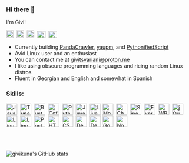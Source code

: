 ### Hi there 👋

I'm Givi!

<a href="https://www.linkedin.com/in/givi-tsvariani-072355169/"><img src="https://upload.wikimedia.org/wikipedia/commons/thumb/c/ca/LinkedIn_logo_initials.png/640px-LinkedIn_logo_initials.png" title="LinkedIn" alt="LinkedIn" width="20" height="20"></a>&nbsp;
<a href="https://stackoverflow.com/users/13944164/giviko"><img src="https://upload.wikimedia.org/wikipedia/commons/thumb/e/ef/Stack_Overflow_icon.svg/768px-Stack_Overflow_icon.svg.png" title="Stack Overflow" alt="Stack Overflow" width="20" height="20"></a>&nbsp;
<a href="https://gitlab.com/givikuna"><img src="https://cdn.worldvectorlogo.com/logos/gitlab-3.svg" title="GitLab" alt="GitLab" width="20" height="20"></a>&nbsp;
<a href="https://discord.com/users/915302543981166643"><img src="https://assets-global.website-files.com/6257adef93867e50d84d30e2/636e0a6a49cf127bf92de1e2_icon_clyde_blurple_RGB.png" title="Discord" alt="Discord" width="23" height="18"></a>&nbsp;
<a href="https://www.instagram.com/gv0069/"><img src="https://upload.wikimedia.org/wikipedia/commons/9/95/Instagram_logo_2022.svg" title="Instagram" alt="Instagram" width="23" height="18"></a>&nbsp;


- Currently building [PandaCrawler](https://github.com/givikuna/PandaCrawler/), [yaupm](https://github.com/givikuna/yaupm), and [PythonifiedScript](https://github.com/givikuna/PythonifiedScipt/)
- Avid Linux user and an enthusiast
- You can contact me at givitsvariani@proton.me
- I like using obscure programming languages and ricing random Linux distros
- Fluent in Georgian and English and somewhat in Spanish

<!--
- 👯 I’m looking to contribute more to open source projects
- 🤔 I’m looking to learn more about software development and cybersecurity
- 🌱 Currently living in South Jersey
- 🌍 Can communicate proficiently in English & Georgian, and somewhat in Spanish
- <a href="https://github.com/givikuna/PandaCrawler"><img src="https://github.com/givikuna/PandaCrawler/blob/main/src/img/pandas/panda3.png" title="PandaCrawler" alt="PandaCrawler" width="17" height="15"/></a> Currently building [PandaCrawler](https://github.com/givikuna/PandaCrawler/) and [PythonifiedScript](https://github.com/givikuna/PythonifiedScipt/)
- <img src="https://1000logos.net/wp-content/uploads/2017/03/LINUX-LOGO.png" title="Linux" alt="Linux" width="17" height="15"/> Avid Linux user and an enthusiast
- 🍚 Probably ricing my distro right now
- <img src="https://seeklogo.com/images/P/proton-mail-logo-31D8CDC79E-seeklogo.com.png" title="ProtonMail" alt="ProtonMail" width="20" height="15"/> You can contact me at givitsvariani@proton.me
-->


### Skills: &nbsp;&nbsp;&nbsp;
<a href="https://www.ecma-international.org/publications-and-standards/standards/ecma-262/"><img src="https://upload.wikimedia.org/wikipedia/commons/6/6a/JavaScript-logo.png" title="JavaScript" alt="JavaScript" width="30" height="30"/></a>&nbsp;
<a href="https://www.typescriptlang.org/"><img src="https://encrypted-tbn0.gstatic.com/images?q=tbn:ANd9GcSOP2uNm38KA2xvp87SjlO-ECz8fVN310YgdtTPogEP0_BegdW_rxIbuAMO-w6UT1-tpNI&usqp=CAU" title="TypeScript" alt="TypeScript" width="30" height="30"/></a>&nbsp;
<a href="https://www.rust-lang.org/"><img src="https://encrypted-tbn0.gstatic.com/images?q=tbn:ANd9GcQDE3ycOdh2sFzSkIpklnB7WrhiEjxnpSwwZ-6G12j7RT4yCyHLNFgPQGgTrtishTkZOZ8&usqp=CAU" title="Rust" alt="Rust" width="30" height="30"/></a>&nbsp;
<a href="https://coffeescript.org/"><img src="https://encrypted-tbn0.gstatic.com/images?q=tbn:ANd9GcQKINUyQX55wmLRMFy_C7Mg-UVoeiram6mNxODL5wOozyVz__LvD2lXgOnN20O8cZv13NU&usqp=CAU" title="CoffeeScript" alt="CoffeeScript" width="30" height="30"/></a>&nbsp;
<a href="https://www.python.org/"><img src="https://upload.wikimedia.org/wikipedia/commons/thumb/c/c3/Python-logo-notext.svg/935px-Python-logo-notext.svg.png" title="Python" alt="Python" width="30" height="30"/></a>&nbsp;
<a href="https://www.java.com/en/"><img src="https://www.shareicon.net/data/512x512/2016/09/23/833700_windows_512x512.png" title="Java" width="30" height="30" alt="Java"/></a>&nbsp;
<a href="https://livescript.net/"><img src="https://avatars.githubusercontent.com/u/25471216?s=200&v=4" title="LiveScript" width="30" height="30" alt="LiveScript"/></a>&nbsp;<a href="https://mochajs.org/"><img src="https://camo.githubusercontent.com/58045a79a69afea4cab1cea6def6d911fba3956cf5fd683addf41c032aa64088/68747470733a2f2f636c6475702e636f6d2f78465646784f696f41552e737667" title="MochaJS" alt="MochaJS" width="30" height="30"/></a>&nbsp;
<a href="https://www.chaijs.com/"><img src="https://avatars.githubusercontent.com/u/1515293?s=280&v=4" title="ChaiJS" alt="ChaiJS" width="30" height="30"/></a>&nbsp;
<a href="https://sinonjs.org/"><img src="https://sinonjs.org/assets/images/logo.png" title="SinonJS" alt="SinonJS" width="30" height="30"/></a>&nbsp;
<a href="https://expressjs.com/"><img src="https://www.vectorlogo.zone/logos/expressjs/expressjs-icon.svg" title="ExpressJS" alt="ExpressJS" width="30" height="30"/></a>&nbsp;
<a href="https://wpilib.org/"><img src="https://images.squarespace-cdn.com/content/v1/5d4b06a67cd3580001ded283/1565198481601-L50L62A0MO6KS6XHSY3P/WPILibDev.png" title="WPILib" alt="WPILib" width="30" height="30"/></a>&nbsp;
<a href="https://jquery.com/"><img src="https://cdn.cdnlogo.com/logos/j/17/jquery.svg" title="jQuery" alt="jQuery" width="30" height="30"/></a>&nbsp;<a href="https://www.linux.org/"><img src="https://upload.wikimedia.org/wikipedia/commons/thumb/3/35/Tux.svg/640px-Tux.svg.png" title="Linux" alt="Linux" width="30" height="30"/></a>&nbsp;
<a href="https://www.linode.com/"><img src="https://res.cloudinary.com/crunchbase-production/image/upload/c_lpad,h_256,w_256,f_auto,q_auto:eco,dpr_1/v1397190105/5e103d9c1b0c688a4a2813e76176e663.png" title="Linode" alt="Linode" width="30" height="30"/></a>&nbsp;
<a href="https://www.postgresql.org/"><img src="https://upload.wikimedia.org/wikipedia/commons/thumb/2/29/Postgresql_elephant.svg/1200px-Postgresql_elephant.svg.png" title="PostgreSQL" alt="PostgreSQL" width="30" height="30"/></a>&nbsp;
<a href="https://html.spec.whatwg.org/"><img src="https://cdn-icons-png.flaticon.com/512/732/732212.png" title="HTML" alt="HTML" width="30" height="30"/></a>&nbsp;
<a href="https://www.w3.org/TR/CSS/#css"><img src="https://cdn-icons-png.flaticon.com/512/732/732190.png" title="CSS" alt="CSS" width="30" height="30"/></a>&nbsp;
<a href="https://ubuntu.com/"><img src="https://brandslogos.com/wp-content/uploads/images/large/ubuntu-logo.png" title="Debian" alt="Debian" width="30" height="30"/></a>&nbsp;
<a href="https://www.debian.org/"><img src="https://www.shareicon.net/data/512x512/2015/09/16/101872_debian_512x512.png" title="Debian" alt="Debian" width="30" height="30"/></a>&nbsp;<a href="https://go.dev/"><img src="https://www.dmuth.org/wp-content/uploads/2018/12/golang-gopher-not-a-serial-killer.png" title="Go" alt="Go" width="30" height="30" /></a>&nbsp;
<a href="https://nodejs.org/en"><img src="https://seeklogo.com/images/N/node-js-logo-F4F55CD2D0-seeklogo.com.png" title="NodeJS" alt="NodeJS" width="30" height="30" /></a>&nbsp;


<!--
### Experienced in langauges such as:
&nbsp;&nbsp;&nbsp;
<a href="https://www.ecma-international.org/publications-and-standards/standards/ecma-262/"><img src="https://upload.wikimedia.org/wikipedia/commons/6/6a/JavaScript-logo.png" title="JavaScript" alt="JavaScript" width="30" height="30"/></a>&nbsp;
<a href="https://www.typescriptlang.org/"><img src="https://encrypted-tbn0.gstatic.com/images?q=tbn:ANd9GcSOP2uNm38KA2xvp87SjlO-ECz8fVN310YgdtTPogEP0_BegdW_rxIbuAMO-w6UT1-tpNI&usqp=CAU" title="TypeScript" alt="TypeScript" width="30" height="30"/></a>&nbsp;
<a href="https://www.rust-lang.org/"><img src="https://encrypted-tbn0.gstatic.com/images?q=tbn:ANd9GcQDE3ycOdh2sFzSkIpklnB7WrhiEjxnpSwwZ-6G12j7RT4yCyHLNFgPQGgTrtishTkZOZ8&usqp=CAU" title="Rust" alt="Rust" width="30" height="30"/></a>&nbsp;
<a href="https://coffeescript.org/"><img src="https://encrypted-tbn0.gstatic.com/images?q=tbn:ANd9GcQKINUyQX55wmLRMFy_C7Mg-UVoeiram6mNxODL5wOozyVz__LvD2lXgOnN20O8cZv13NU&usqp=CAU" title="CoffeeScript" alt="CoffeeScript" width="30" height="30"/></a>&nbsp;
<a href="https://www.python.org/"><img src="https://upload.wikimedia.org/wikipedia/commons/thumb/c/c3/Python-logo-notext.svg/935px-Python-logo-notext.svg.png" title="Python" alt="Python" width="30" height="30"/></a>&nbsp;
<a href="https://www.java.com/en/"><img src="https://www.shareicon.net/data/512x512/2016/09/23/833700_windows_512x512.png" title="Java" width="30" height="30" alt="Java"/></a>&nbsp;
<a href="https://livescript.net/"><img src="https://avatars.githubusercontent.com/u/25471216?s=200&v=4" title="LiveScript" width="30" height="30" alt="LiveScript"/></a>&nbsp;

### And libraries/frameworks such as:
&nbsp;&nbsp;&nbsp;
<a href="https://mochajs.org/"><img src="https://camo.githubusercontent.com/58045a79a69afea4cab1cea6def6d911fba3956cf5fd683addf41c032aa64088/68747470733a2f2f636c6475702e636f6d2f78465646784f696f41552e737667" title="MochaJS" alt="MochaJS" width="30" height="30"/></a>&nbsp;
<a href="https://www.chaijs.com/"><img src="https://avatars.githubusercontent.com/u/1515293?s=280&v=4" title="ChaiJS" alt="ChaiJS" width="30" height="30"/></a>&nbsp;
<a href="https://sinonjs.org/"><img src="https://sinonjs.org/assets/images/logo.png" title="SinonJS" alt="SinonJS" width="30" height="30"/></a>&nbsp;
<a href="https://expressjs.com/"><img src="https://www.vectorlogo.zone/logos/expressjs/expressjs-icon.svg" title="ExpressJS" alt="ExpressJS" width="30" height="30"/></a>&nbsp;
<a href="https://wpilib.org/"><img src="https://images.squarespace-cdn.com/content/v1/5d4b06a67cd3580001ded283/1565198481601-L50L62A0MO6KS6XHSY3P/WPILibDev.png" title="WPILib" alt="WPILib" width="30" height="30"/></a>&nbsp;
<a href="https://jquery.com/"><img src="https://cdn.cdnlogo.com/logos/j/17/jquery.svg" title="jQuery" alt="jQuery" width="30" height="30"/></a>&nbsp;

### And other technologies:
&nbsp;&nbsp;&nbsp;
<a href="https://www.linux.org/"><img src="https://upload.wikimedia.org/wikipedia/commons/thumb/3/35/Tux.svg/640px-Tux.svg.png" title="Linux" alt="Linux" width="30" height="30"/></a>&nbsp;
<a href="https://www.linode.com/"><img src="https://res.cloudinary.com/crunchbase-production/image/upload/c_lpad,h_256,w_256,f_auto,q_auto:eco,dpr_1/v1397190105/5e103d9c1b0c688a4a2813e76176e663.png" title="Linode" alt="Linode" width="30" height="30"/></a>&nbsp;
<a href="https://www.postgresql.org/"><img src="https://upload.wikimedia.org/wikipedia/commons/thumb/2/29/Postgresql_elephant.svg/1200px-Postgresql_elephant.svg.png" title="PostgreSQL" alt="PostgreSQL" width="30" height="30"/></a>&nbsp;
<a href="https://html.spec.whatwg.org/"><img src="https://cdn-icons-png.flaticon.com/512/732/732212.png" title="HTML" alt="HTML" width="30" height="30"/></a>&nbsp;
<a href="https://www.w3.org/TR/CSS/#css"><img src="https://cdn-icons-png.flaticon.com/512/732/732190.png" title="CSS" alt="CSS" width="30" height="30"/></a>&nbsp;
<a href="https://ubuntu.com/"><img src="https://brandslogos.com/wp-content/uploads/images/large/ubuntu-logo.png" title="Debian" alt="Debian" width="30" height="30"/></a>&nbsp;
<a href="https://www.debian.org/"><img src="https://www.shareicon.net/data/512x512/2015/09/16/101872_debian_512x512.png" title="Debian" alt="Debian" width="30" height="30"/></a>&nbsp;
-->

<br/><br/>

![givikuna's GitHub stats](https://github-readme-stats.vercel.app/api/top-langs/?username=givikuna&layout=pie&langs_count=10&hide_border=true&title_color=C500FF&theme=swift)


<!--

<img src="https://github-readme-stats.vercel.app/api/top-langs/?username=givikuna&theme=vue&show_icons=true&hide_border=true&layout=compact&langs_count=10&hide=makefile">
<img src="https://github-readme-stats.vercel.app/api?username=givikuna&show_icons=true&theme=vue&hide_border=true">

-->

